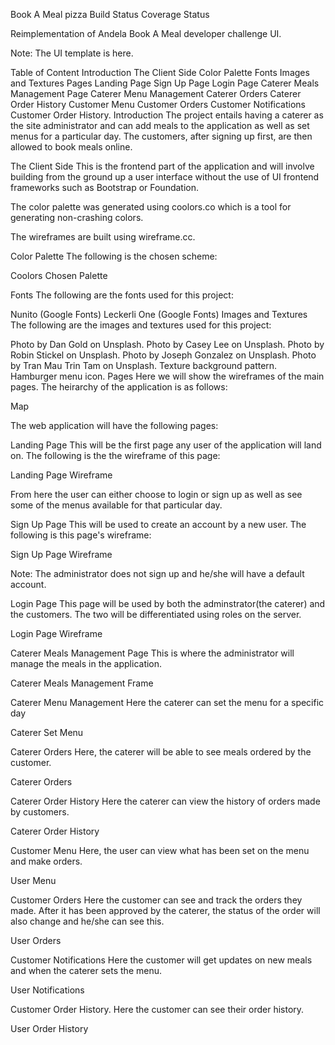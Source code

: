 Book A Meal pizza
Build Status Coverage Status

Reimplementation of Andela Book A Meal developer challenge UI.

Note: The UI template is here.

Table of Content
Introduction
The Client Side
Color Palette
Fonts
Images and Textures
Pages
Landing Page
Sign Up Page
Login Page
Caterer Meals Management Page
Caterer Menu Management
Caterer Orders
Caterer Order History
Customer Menu
Customer Orders
Customer Notifications
Customer Order History.
Introduction
The project entails having a caterer as the site administrator and can add meals to the application as well as set menus for a particular day. The customers, after signing up first, are then allowed to book meals online.

The Client Side
This is the frontend part of the application and will involve building from the ground up a user interface without the use of UI frontend frameworks such as Bootstrap or Foundation.

The color palette was generated using coolors.co which is a tool for generating non-crashing colors.

The wireframes are built using wireframe.cc.

Color Palette
The following is the chosen scheme:

Coolors Chosen Palette

Fonts
The following are the fonts used for this project:

Nunito (Google Fonts)
Leckerli One (Google Fonts)
Images and Textures
The following are the images and textures used for this project:

Photo by Dan Gold on Unsplash.
Photo by Casey Lee on Unsplash.
Photo by Robin Stickel on Unsplash.
Photo by Joseph Gonzalez on Unsplash.
Photo by Tran Mau Trin Tam on Unsplash.
Texture background pattern.
Hamburger menu icon.
Pages
Here we will show the wireframes of the main pages. The heirarchy of the application is as follows:

Map

The web application will have the following pages:

Landing Page
This will be the first page any user of the application will land on. The following is the the wireframe of this page:

Landing Page Wireframe

From here the user can either choose to login or sign up as well as see some of the menus available for that particular day.

Sign Up Page
This will be used to create an account by a new user. The following is this page's wireframe:

Sign Up Page Wireframe

Note: The administrator does not sign up and he/she will have a default account.

Login Page
This page will be used by both the adminstrator(the caterer) and the customers. The two will be differentiated using roles on the server.

Login Page Wireframe

Caterer Meals Management Page
This is where the administrator will manage the meals in the application.

Caterer Meals Management Frame

Caterer Menu Management
Here the caterer can set the menu for a specific day

Caterer Set Menu

Caterer Orders
Here, the caterer will be able to see meals ordered by the customer.

Caterer Orders

Caterer Order History
Here the caterer can view the history of orders made by customers.

Caterer Order History 

Customer Menu
Here, the user can view what has been set on the menu and make orders.

User Menu

Customer Orders
Here the customer can see and track the orders they made. After it has been approved by the caterer, the status of the order will also change and he/she can see this.

User Orders

Customer Notifications
Here the customer will get updates on new meals and when the caterer sets the menu.

User Notifications

Customer Order History.
Here the customer can see their order history.

User Order History
